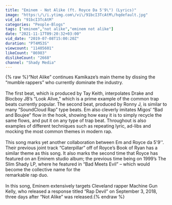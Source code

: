 ```yaml
---
title: "Eminem - Not Alike (ft. Royce Da 5'9\") (Lyrics)"
image: "https:\/\/i.ytimg.com\/vi\/91bcI3TcAtM\/hqdefault.jpg"
vid_id: "91bcI3TcAtM"
categories: "People-Blogs"
tags: ["eminem","not alike","eminem not alike"]
date: "2021-11-17T09:20:32+03:00"
vid_date: "2019-07-08T15:00:20Z"
duration: "PT4M53S"
viewcount: "11405601"
likeCount: "86983"
dislikeCount: "2668"
channel: "Shady Media"
---
```

{% raw %}“Not Alike” continues Kamikaze’s main theme by dissing the “mumble rappers” who currently dominate the industry.<br /><br />The first beat, which is produced by Tay Keith, interpolates Drake and Blocboy JB’s “Look Alive,” which is a prime example of the common trap beats currently popular. The second beat, produced by Ronny J, is similar to many “SoundCloud Rap” type beats. Em also cleverly imitates Migos‘ “Bad and Boujee” flow in the hook, showing how easy it is to simply recycle the same flows, and put it on any type of trap beat. Throughout is also examples of different techniques such as repeating lyric, ad-libs and mocking the most common themes in modern rap.<br /><br />This song marks yet another collaboration between Em and Royce da 5'9''. Their previous joint track “Caterpillar” off of Royce’s Book of Ryan has a similar theme as this song. It also marks the second time that Royce has featured on an Eminem studio album; the previous time being on 1999’s The Slim Shady LP, where he featured in “Bad Meets Evil” – which would become the collective name for the<br />remarkable rap duo.<br /><br />In this song, Eminem extensively targets Cleveland rapper Machine Gun Kelly, who released a response titled “Rap Devil” on September 3, 2018, three days after “Not Alike” was released.{% endraw %}
